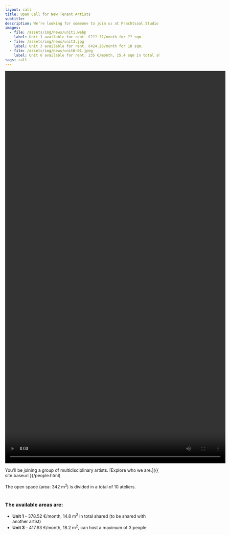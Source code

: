 ```yaml
---
layout: call
title: Open Call for New Tenant Artists
subtitle: 
description: We’re looking for someone to join us at Prachtsaal Studio, our beautiful open space in Neukölln (halfway between U-Leinestraße and U-Hermannstraße)!
images: 
  - file: /assets/img/news/unit1.webp
    label: Unit 1 available for rent. €???.??/month for ?? sqm.
  - file: /assets/img/news/unit3.jpg
    label: Unit 3 available for rent. €424.26/month for 18 sqm.
  - file: /assets/img/news/unit6-01.jpeg
    label: Unit 6 available for rent. 235 €/month, 15.4 sqm in total shared.
tags: call
---
```


<video width="720" height="1280" controls>
  <source src="/assets/video/open_call_august_2024_low.mp4" type="video/mp4">
  Your browser does not support the video tag.
</video>
<br>

You'll be joining a group of multidisciplinary artists.
[Explore who we are.]({{ site.baseurl }}/people.html)
<br><br>
The open space (area: 342 m<sup>2</sup>) is divided in a total of 10 ateliers.
<br><br>

### The available areas are:

<ul>
<li><b>Unit 1</b> - 378.52 €/month, 14.8 m<sup>2</sup> in total shared (to be shared with another artist)
<li><b>Unit 3</b> - 417.93 €/month, 18.2 m<sup>2</sup>, can host a maximum of 3 people
</ul>
